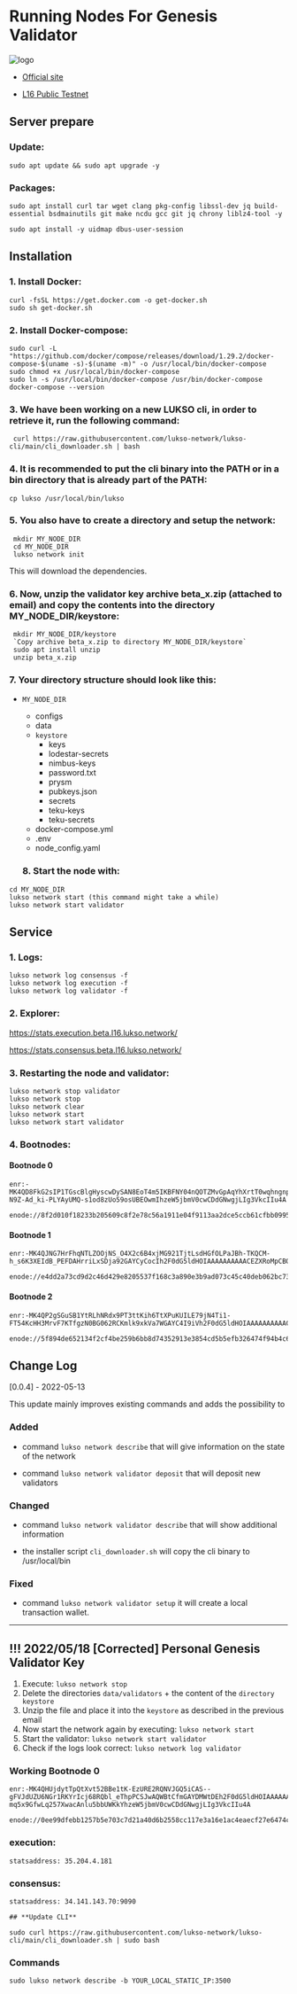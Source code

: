 # Running Nodes For Genesis Validator

![logo](https://miro.medium.com/max/1400/1*FuaS0MBs0hZkyVJx21e9Tw.png)

* [Official site](https://www.lukso.network/)
  
* [L16 Public Testnet](https://docs.lukso.tech/networks/l16-testnet/)


## **Server prepare**

### Update:

```
sudo apt update && sudo apt upgrade -y
```
### Packages:

```
sudo apt install curl tar wget clang pkg-config libssl-dev jq build-essential bsdmainutils git make ncdu gcc git jq chrony liblz4-tool -y
```
```
sudo apt install -y uidmap dbus-user-session
```

## **Installation**

### 1. Install Docker:
```
curl -fsSL https://get.docker.com -o get-docker.sh
sudo sh get-docker.sh
```

### 2. Install Docker-compose:

```
sudo curl -L "https://github.com/docker/compose/releases/download/1.29.2/docker-compose-$(uname -s)-$(uname -m)" -o /usr/local/bin/docker-compose
sudo chmod +x /usr/local/bin/docker-compose
sudo ln -s /usr/local/bin/docker-compose /usr/bin/docker-compose
docker-compose --version
```

### 3. We have been working on a new LUKSO cli, in order to retrieve it, run the following command:

```
 curl https://raw.githubusercontent.com/lukso-network/lukso-cli/main/cli_downloader.sh | bash
```

### 4. It is recommended to put the cli binary into the PATH or in a bin directory that is already part of the PATH:

```
cp lukso /usr/local/bin/lukso
```

### 5. You also have to create a directory and setup the network:

```
 mkdir MY_NODE_DIR
 cd MY_NODE_DIR
 lukso network init
```

This will download the dependencies.

### 6. Now, unzip the validator key archive beta_x.zip (attached to email) and copy the contents into the directory MY_NODE_DIR/keystore:

```
 mkdir MY_NODE_DIR/keystore
 `Copy archive beta_x.zip to directory MY_NODE_DIR/keystore`
 sudo apt install unzip 
 unzip beta_x.zip
```

### 7. Your directory structure should look like this:

* `MY_NODE_DIR`
   * configs
   * data
   * `keystore`
       * keys
       * lodestar-secrets
       * nimbus-keys
       * password.txt
       * prysm
       * pubkeys.json
       * secrets
       * teku-keys
       * teku-secrets
   * docker-compose.yml
   * .env
   * node_config.yaml
  
  ### 8. Start the node with:

```
cd MY_NODE_DIR
lukso network start (this command might take a while)
lukso network start validator
```

## **Service**

### 1. Logs:

```
lukso network log consensus -f
lukso network log execution -f
lukso network log validator -f
```

### 2. Explorer:
https://stats.execution.beta.l16.lukso.network/

https://stats.consensus.beta.l16.lukso.network/


### 3. Restarting the node and validator:

```
lukso network stop validator
lukso network stop
lukso network clear
lukso network start
lukso network start validator
```
### 4. Bootnodes:

#### Bootnode 0
```
enr:-MK4QD8FkG2sIP1TGscBlgHyscwDySAN8EoT4m5IKBFNY04nQOTZMvGpAqYhXrtT0wqhngnpkS2E1C_qO54JbdSajsSGAYC4KBLkh2F0dG5ldHOIAAAAAAAAAACEZXRoMpCBQMXLYgAAcf__________gmlkgnY0gmlwhCJaVcaJc2VjcDI1NmsxoQO_eYR-N9Z-Ad_ki-PLYAyUMQ-s1od8zUo59osUBEOwmIhzeW5jbmV0cwCDdGNwgjLIg3VkcIIu4A
```
```
enode://8f2d010f18233b205609c8f2e78c56a1911e04f9113aa2dce5ccb61cfbb09956c7dbce47a93ca9c35b82f2493398447fdbae1db097bd26476220454b7cea392d@34.90.85.198:30303
```
#### Bootnode 1
```
enr:-MK4QJNG7HrFhqNTLZOOjNS_O4X2c6B4xjMG921TjtLsdHGfOLPaJBh-TKQCM-h_s6K3XEIdB_PEFDAHrriLxSDja92GAYCyCocIh2F0dG5ldHOIAAAAAAAAAACEZXRoMpCBQMXLYgAAcf__________gmlkgnY0gmlwhCJbpv2Jc2VjcDI1NmsxoQIxYwcPw9L7_25e53hmJssY53fAyr48vZCxzdgD5CgNqIhzeW5jbmV0cwCDdGNwgjLIg3VkcIIu4A
```
```
enode://e4dd2a73cd9d2c46d429e8205537f168c3a890e3b9ad073c45c40deb062bc738a5248c654d72c6a3115a9fa68b9140842de1dc6a8a269ece118fb954626ab104@34.91.166.253:30303
```
#### Bootnode 2
```
enr:-MK4QP2gSGuSB1YtRLhNRdx9PT3ttKih6TtXPuKUILE79jN4Ti1-FT54KcHH3MrvF7KTfgzN0BG062RCKmlk9xkVa7WGAYC4I9iVh2F0dG5ldHOIAAAAAAAAAACEZXRoMpCBQMXLYgAAcf__________gmlkgnY0gmlwhCJbMxaJc2VjcDI1NmsxoQNiwNrzDkDeTLxEF36JAwE5icN5FCK0WrgFEitt1mBDmIhzeW5jbmV0cwCDdGNwgjLIg3VkcIIu4A
```
```
enode://5f894de652134f2cf4be259b6bb8d74352913e3854cd5b5efb326474f94b4c6366a402e9493e26922e5ffc53a7f6ff6e34e76e99161c2999c9e3e1eaa34751e6@34.91.51.22:30303
```

## **Change Log**
[0.0.4] - 2022-05-13

This update mainly improves existing commands and adds the possibility to

### Added


* command `lukso network describe` that will give information on the state of the network

* command `lukso network validator deposit` that will deposit new validators

### Changed

* command `lukso network validator describe` that will show additional information

* the installer script `cli_downloader.sh` will copy the cli binary to /usr/local/bin

### Fixed

* command `lukso network validator setup` it will create a local transaction wallet.

___

## **!!! 2022/05/18 [Corrected] Personal Genesis Validator Key**

1. Execute: `lukso network stop`
2. Delete the directories `data/validators` + the content of the `directory keystore`
3. Unzip the file and place it into the `keystore` as described in the previous email
4. Now start the network again by executing: `lukso network start`
5. Start the validator: `lukso network start validator`
6. Check if the logs look correct: `lukso network log validator`


  ### Working Bootnode 0
```
enr:-MK4QHUjdytTpQtXvt52BBe1tK-EzURE2RQNVJGQ5iCAS--gFVJdUZU6NGr1RKYrIcj68RQbl_eThpPCSJwAQWBtCfmGAYDMWtDEh2F0dG5ldHOIAAAAAAAAAACEZXRoMpCBQMXLYgAAcf__________gmlkgnY0gmlwhCJaVcaJc2VjcDI1NmsxoQM1pj4H27XIBC_t-mq5x9GfwLq257XwacAnlu5bbUWKkYhzeW5jbmV0cwCDdGNwgjLIg3VkcIIu4A
```
```
enode://0ee99dfebb1257b5e703c7d21a40d6b2558cc117e3a16e1ac4eaecf27e6474cf3757817bd65affe2de0ff3223eb2368775f9f1380f3cb915d1633638b7b37ec1@34.90.85.198:30303
``` 

### execution:

    statsaddress: 35.204.4.181

### consensus:

    statsaddress: 34.141.143.70:9090
    
    ## **Update CLI**
```
sudo curl https://raw.githubusercontent.com/lukso-network/lukso-cli/main/cli_downloader.sh | sudo bash
```

### Commands

```
sudo lukso network describe -b YOUR_LOCAL_STATIC_IP:3500
```
